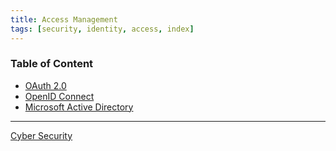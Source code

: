 ```yaml
---
title: Access Management
tags: [security, identity, access, index]
---
```


### Table of Content

- [OAuth 2.0](OAuth%202.0.md)
- [OpenID Connect](OpenID%20Connect.md)
- [Microsoft Active Directory](../../Operating%20System/Windows/Microsoft%20Active%20Directory/Microsoft%20Active%20Directory.md)

---

[Cyber Security](../Cyber%20Security.md)